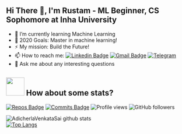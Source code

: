 <!--
**Rustam-Z/Rustam-Z** is a ✨ _special_ ✨ repository because its `README.md` (this file) appears on your GitHub profile.

Here are some ideas to get you started:

- 🔭 I’m currently working on ...
- 🌱 I’m currently learning ...
- 👯 I’m looking to collaborate with other developers
- 🤔 I’m looking for help with ...
- 💬 Ask me about ...
- 📫 How to reach me: ...
- 😄 Pronouns: ...
- ⚡ Fun fact: ...
- 🔮 <img src="https://media.giphy.com/media/WUlplcMpOCEmTGBtBW/giphy.gif" width="35">
<p align="left"> <img src="https://komarev.com/ghpvc/?username=Rustam-Z" alt="Rustam-Z" /> </p> 
<h3 align="center"><b>Seeking Machine Learning Intern roles!!</b></h3>
<img align='right' src="https://media.giphy.com/media/M9gbBd9nbDrOTu1Mqx/giphy.gif" width="230">

-->

## Hi There 👋, I'm Rustam - ML Beginner, CS Sophomore at Inha University 
- 🚀 I’m currently learning Machine Learning
- 🥅 2020 Goals: Master in machine learning!
- ⚡ My mission: Build the Future! 
- 📫 How to reach me:
[![Linkedin Badge](https://img.shields.io/badge/-LinkedIn-blue?style=flat-square&logo=Linkedin&logoColor=white&link=https://www.linkedin.com/in/yako-ism/)](https://www.linkedin.com/in/rustam-zokirov-6476b71a2/) 
[![Gmail Badge](https://img.shields.io/badge/-Gmail-c14438?style=flat-square&logo=Gmail&logoColor=white&link=mailto:zokirovrustam202@gmail.com)](mailto:zokirovrustam202@gmail.com) 
[![Telegram](https://img.shields.io/badge/-Telegram-2CA5E0?style=flat-square&logo=telegram&logoColor=white)](https://t.me/rz_zokirov)
- 💬 Ask me about any interesting questions 
## <img src="https://media.giphy.com/media/M9gbBd9nbDrOTu1Mqx/giphy.gif" width="50"> How about some stats?
[![Repos Badge](https://badges.pufler.dev/repos/Rustam-Z)](https://badges.pufler.dev/repos/Rustam-Z)
[![Commits Badge](https://badges.pufler.dev/commits/monthly/Rustam-Z)](https://badges.pufler.dev/commits/monthly/Rustam-Z)
![Profile views](https://gpvc.arturio.dev/Rustam-Z) 
![GitHub followers](https://img.shields.io/github/followers/Rustam-Z?label=Follow&style=social) 

![AdicherlaVenkataSai github stats](https://github-readme-stats.vercel.app/api?username=Rustam-Z&show_icons=true)    
[![Top Langs](https://github-readme-stats.vercel.app/api/top-langs/?username=Rustam-Z&layout=compact)](https://github.com/Rustam-Z/github-readme-stats)

